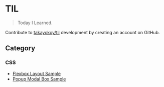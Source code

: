 # TIL
> Today I Learned.

Contribute to [takayokoy/til](https://github.com/takayokoy/til) development by creating an account on GitHub.

## Category

### CSS
* [Flexbox Layout Sample](https://takayokoy.github.io/til/css/flexbox/flexbox_sample.html)
* [Popup Modal Box Sample](https://takayokoy.github.io/til/css/popup/popup.html)
